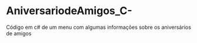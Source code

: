 # AniversariodeAmigos_C-
Código em c# de um menu com algumas informações sobre os aniversários de amigos
